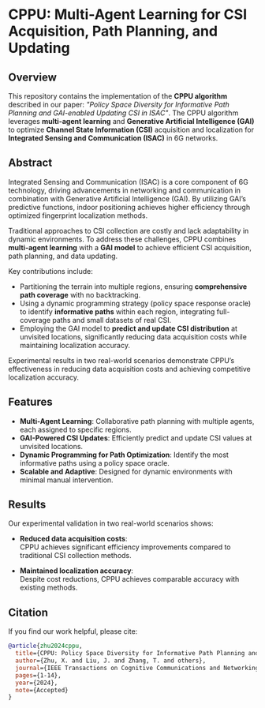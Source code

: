 # CPPU: Multi-Agent Learning for CSI Acquisition, Path Planning, and Updating

## Overview
This repository contains the implementation of the **CPPU algorithm** described in our paper: *"Policy Space Diversity for Informative Path Planning and GAI-enabled Updating CSI in ISAC"*. The CPPU algorithm leverages **multi-agent learning** and **Generative Artificial Intelligence (GAI)** to optimize **Channel State Information (CSI)** acquisition and localization for **Integrated Sensing and Communication (ISAC)** in 6G networks.

## Abstract
Integrated Sensing and Communication (ISAC) is a core component of 6G technology, driving advancements in networking and communication in combination with Generative Artificial Intelligence (GAI). By utilizing GAI’s predictive functions, indoor positioning achieves higher efficiency through optimized fingerprint localization methods.

Traditional approaches to CSI collection are costly and lack adaptability in dynamic environments. To address these challenges, CPPU combines **multi-agent learning** with a **GAI model** to achieve efficient CSI acquisition, path planning, and data updating.

Key contributions include:
- Partitioning the terrain into multiple regions, ensuring **comprehensive path coverage** with no backtracking.
- Using a dynamic programming strategy (policy space response oracle) to identify **informative paths** within each region, integrating full-coverage paths and small datasets of real CSI.
- Employing the GAI model to **predict and update CSI distribution** at unvisited locations, significantly reducing data acquisition costs while maintaining localization accuracy.

Experimental results in two real-world scenarios demonstrate CPPU’s effectiveness in reducing data acquisition costs and achieving competitive localization accuracy.

## Features
- **Multi-Agent Learning**: Collaborative path planning with multiple agents, each assigned to specific regions.
- **GAI-Powered CSI Updates**: Efficiently predict and update CSI values at unvisited locations.
- **Dynamic Programming for Path Optimization**: Identify the most informative paths using a policy space oracle.
- **Scalable and Adaptive**: Designed for dynamic environments with minimal manual intervention.

## Results
Our experimental validation in two real-world scenarios shows:

- **Reduced data acquisition costs**:  
  CPPU achieves significant efficiency improvements compared to traditional CSI collection methods.

- **Maintained localization accuracy**:  
  Despite cost reductions, CPPU achieves comparable accuracy with existing methods.

## Citation
If you find our work helpful, please cite:
```bibtex
@article{zhu2024cppu,
  title={CPPU: Policy Space Diversity for Informative Path Planning and GAI-enabled Updating CSI in ISAC},
  author={Zhu, X. and Liu, J. and Zhang, T. and others},
  journal={IEEE Transactions on Cognitive Communications and Networking},
  pages={1-14},
  year={2024},
  note={Accepted}
}
